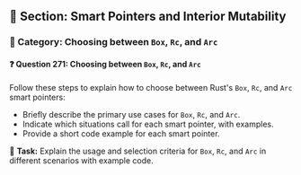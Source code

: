 ## 📘 Section: Smart Pointers and Interior Mutability  
### 🔹 Category: Choosing between `Box`, `Rc`, and `Arc`  
#### ❓ Question 271: Choosing between `Box`, `Rc`, and `Arc`

Follow these steps to explain how to choose between Rust's `Box`, `Rc`, and `Arc` smart pointers:

- Briefly describe the primary use cases for `Box`, `Rc`, and `Arc`.
- Indicate which situations call for each smart pointer, with examples.
- Provide a short code example for each smart pointer.

🔧 **Task:** Explain the usage and selection criteria for `Box`, `Rc`, and `Arc` in different scenarios with example code.
